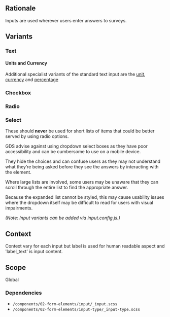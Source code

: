 ## Rationale
Inputs are used wherever users enter answers to surveys.

## Variants

### Text

#### Units and Currency
Additional specialist variants of the standard text input are the [unit](unit), [currency](currency) and [percentage](input--percentage)

### Checkbox

### Radio

### Select
These should **never** be used for short lists of items that could be better served by using radio options.

GDS advise against using dropdown select boxes as they have poor accessibility and can be cumbersome to use on a mobile device.

They hide the choices and can confuse users as they may not understand what they’re being asked before they see the answers by interacting with the element.

Where large lists are involved, some users may be unaware that they can scroll through the entire list to find the appropriate answer.

Because the expanded list cannot be styled, this may cause usability issues where the dropdown itself may be difficult to read for users with visual impairments.

_(Note: Input variants can be added via input.config.js.)_

## Context
Context vary for each input but label is used for human readable aspect and
'label_text' is input content.

## Scope
Global

### Dependencies
* `/components/02-form-elements/input/_input.scss`
* `/components/02-form-elements/input-type/_input-type.scss`
